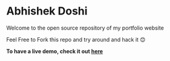 # Abhishek Doshi

Welcome to the open source repository of my portfolio website

Feel Free to Fork this repo and try around and hack it 😊

<b>To have a live demo, check it out <a href="https://abhishekdoshi.netlify.app/home.html">here</a></b>
